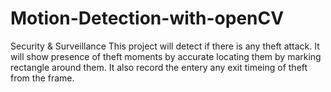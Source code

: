 # Motion-Detection-with-openCV
Security &amp; Surveillance
This project will detect if there is any theft attack.
It will show presence of theft moments by accurate locating them by marking rectangle around them.
It also record the entery any exit timeing of theft from the frame.
